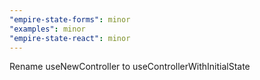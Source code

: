 ```yaml
---
"empire-state-forms": minor
"examples": minor
"empire-state-react": minor
---
```


Rename useNewController to useControllerWithInitialState
